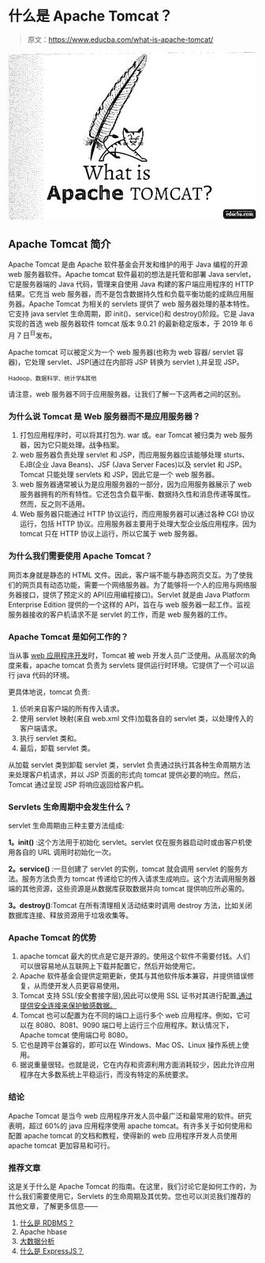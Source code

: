 # 什么是 Apache Tomcat？

> 原文：<https://www.educba.com/what-is-apache-tomcat/>

![what is Apache tomcat](img/b6ca8202c01aa3657de6e588a0e192fa.png)



## Apache Tomcat 简介

Apache Tomcat 是由 Apache 软件基金会开发和维护的用于 Java 编程的开源 web 服务器软件。Apache tomcat 软件最初的想法是托管和部署 Java servlet，它是服务器端的 Java 代码，管理来自使用 Java 构建的客户端应用程序的 HTTP 结果。它充当 web 服务器，而不是包含数据持久性和负载平衡功能的成熟应用服务器。Apache Tomcat 为相关的 servlets 提供了 web 服务器处理的基本特性。它支持 java servlet 生命周期，即 init()、service()和 destroy()阶段。它是 Java 实现的首选 web 服务器软件 tomcat 版本 9.0.21 的最新稳定版本，于 2019 年 6 月 7 日<sup>日</sup>发布。

Apache tomcat 可以被定义为一个 web 服务器(也称为 web 容器/ servlet 容器)，它处理 servlet、JSP(通过在内部将 JSP 转换为 servlet ),并呈现 JSP。

<small>Hadoop、数据科学、统计学&其他</small>

请注意，web 服务器不同于应用服务器。让我们了解一下这两者之间的区别。

### 为什么说 Tomcat 是 Web 服务器而不是应用服务器？

1.  打包应用程序时，可以将其打包为. war 或。ear Tomcat 被归类为 web 服务器，因为它只能处理。战争档案。
2.  web 服务器负责处理 servlet 和 JSP，而应用服务器应该能够处理 sturts、EJB(企业 Java Beans)、JSF (Java Server Faces)以及 servlet 和 JSP。Tomcat 只能处理 servlets 和 JSP，因此它是一个 web 服务器。
3.  web 服务器通常被认为是应用服务器的一部分，因为应用服务器展示了 web 服务器拥有的所有特性。它还包含负载平衡、数据持久性和消息传递等属性。然而，反之则不适用。
4.  Web 服务器只能通过 HTTP 协议运行，而应用服务器可以通过各种 CGI 协议运行，包括 HTTP 协议。应用服务器主要用于处理大型企业版应用程序。因为 tomcat 只在 HTTP 协议上运行，所以它属于 web 服务器。

### 为什么我们需要使用 Apache Tomcat？

网页本身就是静态的 HTML 文件。因此，客户端不能与静态网页交互。为了使我们的网页具有动态功能，需要一个网络服务器。为了能够将一个人的应用与网络服务器接口，提供了预定义的 API(应用编程接口)。Servlet 就是由 Java Platform Enterprise Edition 提供的一个这样的 API，旨在与 web 服务器一起工作。监视服务器接收的客户机请求不是 servlet 的工作，而是 web 服务器的工作。

### Apache Tomcat 是如何工作的？

当从事 [web 应用程序开发](https://www.educba.com/what-is-web-application/)时，Tomcat 被 web 开发人员广泛使用。从高层次的角度来看，apache tomcat 负责为 servlets 提供运行时环境。它提供了一个可以运行 java 代码的环境。

更具体地说，tomcat 负责:

1.  侦听来自客户端的所有传入请求。
2.  使用 servlet 映射(来自 web.xml 文件)加载各自的 servlet 类，以处理传入的客户端请求。
3.  执行 servlet 类和。
4.  最后，卸载 servlet 类。

从加载 servlet 类到卸载 servlet 类，servlet 负责通过执行其各种生命周期方法来处理客户机请求，并以 JSP 页面的形式向 tomcat 提供必要的响应。然后，Tomcat 通过呈现 JSP 将响应返回给客户机。

### Servlets 生命周期中会发生什么？

servlet 生命周期由三种主要方法组成:

**1。init()** :这个方法用于初始化 servlet。servlet 仅在服务器启动时或由客户机使用各自的 URL 调用时初始化一次。

**2。service()** :一旦创建了 servlet 的实例，tomcat 就会调用 servlet 的服务方法。服务方法负责为 tomcat 传递给它的传入请求生成响应。这个方法调用服务器端的其他资源，这些资源是从数据库获取数据并向 tomcat 提供响应所必需的。

**3。destroy()**:Tomcat 在所有清理相关活动结束时调用 destroy 方法，比如关闭数据库连接、释放资源用于垃圾收集等。

### Apache Tomcat 的优势

1.  apache tomcat 最大的优点是它是开源的。使用这个软件不需要付钱。人们可以很容易地从互联网上下载并配置它，然后开始使用它。
2.  Apache 软件基金会提供定期更新，使其与其他软件版本兼容，并提供错误修复，从而使开发人员更容易使用。
3.  Tomcat 支持 SSL(安全套接字层),因此可以使用 SSL 证书对其进行配置[,通过提供安全连接来保护敏感数据。](https://www.educba.com/what-is-ssl-certificate/)
4.  Tomcat 也可以配置为在不同的端口上运行多个 web 应用程序。例如，它可以在 8080、8081、9090 端口号上运行三个应用程序。默认情况下，Apache tomcat 使用端口号 8080。
5.  它也是跨平台兼容的，即可以在 Windows、Mac OS、Linux 操作系统上使用。
6.  据说重量很轻。也就是说，它在内存和资源利用方面消耗较少，因此允许应用程序在大多数系统上平稳运行，而没有特定的系统要求。

### 结论

Apache Tomcat 是当今 web 应用程序开发人员中最广泛和最常用的软件。研究表明，超过 60%的 java 应用程序使用 apache tomcat。有许多关于如何使用和配置 apache tomcat 的文档和教程，使得新的 web 应用程序开发人员使用 apache tomcat 更加容易和可行。

### 推荐文章

这是关于什么是 Apache Tomcat 的指南。在这里，我们讨论它是如何工作的，为什么我们需要使用它，Servlets 的生命周期及其优势。您也可以浏览我们推荐的其他文章，了解更多信息——

1.  [什么是 RDBMS？](https://www.educba.com/what-is-rdbms/)
2.  Apache hbase
3.  [大数据分析](https://www.educba.com/big-data-analytics/)
4.  [什么是 ExpressJS？](https://www.educba.com/what-is-expressjs/)





